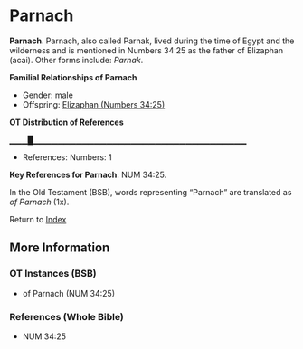 # Parnach
**Parnach**. 
Parnach, also called Parnak, lived during the time of Egypt and the wilderness and is mentioned in Numbers 34:25 as the father of Elizaphan (acai). 
Other forms include: 
*Parnak*. 




**Familial Relationships of Parnach**


* Gender: male
* Offspring: [Elizaphan (Numbers 34:25)](Elizaphan.2.md)


**OT Distribution of References**

▁▁▁█▁▁▁▁▁▁▁▁▁▁▁▁▁▁▁▁▁▁▁▁▁▁▁▁▁▁▁▁▁▁▁▁▁▁▁
* References: Numbers: 1



**Key References for Parnach**: 
NUM 34:25. 


In the Old Testament (BSB), words representing “Parnach” are translated as 
*of Parnach* (1x). 




Return to [Index](00-Index.md)

## More Information

### OT Instances (BSB)

* of Parnach (NUM 34:25)



### References (Whole Bible)

* NUM 34:25



